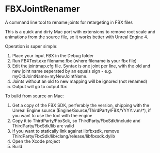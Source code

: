 # FBXJointRenamer
A command line tool to rename joints for retargeting in FBX files

This is a quick and dirty Mac port with extensions to remove root scale and animations from the source file, so it works better with Unreal Engine 4.

Operation is super simple:

1. Place your input FBX in the Debug folder
2. Run FBXTest.exe filename.fbx (where filename is your fbx file)
3. Edit the jointmap.cfg file. Syntax is one joint per line, with the old and new joint name seperated by an equals sign - e.g. myOldJointName=myNewJointName.
4. Joints without an old to new mapping will be ignored (not renamed)
5. Output will go to output.fbx

To build from source on Mac:

1. Get a copy of the FBX SDK, perferably the version, shipping with the Unreal Engine source (Engine/Source/ThirdParty/FBX/YYYY.v.m/*), if you want to use the tool with the engine
2. Copy it to ThirdParty/FbxSdk, so ThirdParty/FbxSdk/include and ThirdParty/FbxSdk/lib are valid
3. If you want to statically link against libfbxsdk, remove ThirdParty/FbxSdk/lib/clang/release/libfbxsdk.dylib
4. Open the Xcode project
5. Build